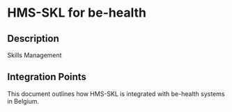 # HMS-SKL for be-health

## Description

Skills Management

## Integration Points

This document outlines how HMS-SKL is integrated with be-health systems in Belgium.
